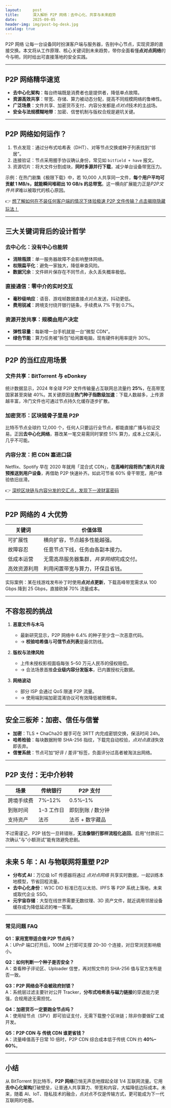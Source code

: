 ```yaml
---
layout:     post
title:      深入解析 P2P 网络：去中心化、共享与未来趋势
date:       2025-09-05
header-img: img/post-bg-desk.jpg
catalog: true
---
```


P2P 网络 让每一台设备同时扮演客户端与服务器，告别中心节点，实现资源的直接交换。本文将从工作原理、核心关键词到未来趋势，带你全面看懂**点对点网络**的今与明，同时给出可直接落地的安全实践。

---

## P2P 网络精华速览

- **去中心化架构**：每台终端既是消费者也是提供者，降低单点故障。  
- **资源高效共享**：带宽、存储、算力被动态分配，提高不同规模网络的鲁棒性。  
- **广泛场景**：文件共享、加密货币支付、内容分发都是*点对点*技术的主战场。  
- **安全与法规模糊地带**：加密、信誉机制与版权合规是避坑关键。  

---

## P2P 网络如何运作？

1. 节点发现：通过分布式哈希表（DHT）、对等节点交换或种子列表找到“邻居”。  
2. 连接验证：节点采用握手协议确认身份，常见如 `bitfield + have` 报文。  
3. 资源切片：将大文件分割成块，**同时多源并行下载**，减少单台设备带宽压力。  

示例：在热门剧集《极限下载》中，若 10,000 人共享同一文件，**每个用户平均可贡献 1 MB/s，就能瞬间堆砌出 10 GB/s 的总带宽**。这一横向扩展能力正是*P2P文件共享*难以被取代的核心原因。  

👉 [想了解如何在不装任何客户端的情况下体验极速 P2P 文件传输？点击揭晓隐藏玩法！](https://okxdog.com/)

---

## 三大关键词背后的设计哲学

### 去中心化：没有中心也能转

- **消除瓶颈**：单一服务器故障不会影响整体网络。  
- **权限扁平化**：避免一家独大，降低审查风险。  
- **数据冗余**：文件碎片保存在不同节点，永久丢失概率极低。

### 直接通信：零中介的实时交互

- **毫秒级响应**：语音、游戏帧数据直接点对点发送，抖动更低。  
- **费用锐减**：跨境支付绕开银行链条，手续费从 7% 干到 0.7%。  

### 资源开放共享：规模由用户决定

- **弹性容量**：每新增一台手机就是一台“微型 CDN”。  
- **绿色节能**：算力任务被“拆包”给闲置电脑，现有硬件利用率提升 30%。  

---

## P2P 的当红应用场景

### 文件共享：BitTorrent 与 eDonkey

统计数据显示，2024 年全球 P2P 文件传输量占互联网总流量约 **25%**，在高带宽国家甚至突破 40%。其关键原因是**热门种子指数级加速**：下载人数越多，上传源越丰富，冷门文件也可通过节点持久化缓存逐步扩散。  

### 加密货币：区块链骨子里是 P2P

比特币节点全球约 12,000 个，任何人只要运行全节点，都能直接广播与验证交易。正因**去中心化网络**，篡改某一笔交易需同时掌控 51% 算力，成本上亿美元，几乎不可能。  

### 内容分发：把 CDN 塞进口袋

Netflix、Spotify 早在 2020 年就用「混合式 CDN」，**在高峰时段将热门影片片段预推送到用户设备**，再借助 P2P 快速补齐。如此可节省 60% 骨干带宽，用户体验依旧丝滑。  

👉 [深挖区块链与内容分发的交汇点，发现下一波财富密码](https://okxdog.com/)

---

## P2P 网络的 4 大优势

| 关键词          | 价值体现                                   |
|----------------|--------------------------------------------|
| 可扩展性       | 横向扩容，节点越多性能越强。                 |
| 故障容忍       | 任意节点下线，任务由各副本接力。             |
| 低成本运营     | 无需高昂服务器集群，*共享网络*完成交付。      |
| 高效资源利用   | 利用闲置带宽与算力，环保且省钱。              |

实际案例：某在线游戏发布补丁时使用**点对点更新**，下载高峰带宽需求从 100 Gbps 降到 25 Gbps，直接砍掉 70% 流量成本。

---

## 不容忽视的挑战  

1. **恶意文件与木马**  
   - 最新研究显示，P2P 网络中 6.4% 的种子至少含一次恶意代码。  
   - → **校验哈希值**与**可信节点列表**是最优防线。  

2. **版权与法律风险**  
   - 上传未授权影视面临每张 5–50 万元人民币的侵权赔偿。  
   - → 合法场景首推**企业级内容分发版本**，已内置授权元数据。  

3. **网络波动**  
   - 部分 ISP 会通过 QoS 限速 P2P 流量。  
   - → 使用端到端加密混淆协议可有效降低被限概率。  

---

## 安全三板斧：加密、信任与信誉

- **加密**：TLS + ChaCha20 握手可在 3RTT 内完成密钥交换，保活时间 24h。  
- **哈希检验**：每块数据附带 SHA-256 指纹，下载完自动校验，*点对点直连*失效即丢弃。  
- **信誉系统**：节点可加“好评 / 差评”标签，负面评分过高者被淘汰出网络。  

---

## P2P 支付：无中介秒转

| 场景        | 传统银行     | P2P 支付           |
|------------|--------------|--------------------|
| 跨境手续费 | 7%–12%       | 0.5%–1%            |
| 到账时间   | 1–3 工作日    | 即刻到账 / 数分钟   |
| 支持资产   | 法币         | 法币 + 数字藏品    |

不过需谨记，P2P 钱包一旦转错账，**无法像银行那样流程化追回**。启用“付款前二次确认”与“小额测试”能有效避免悲剧。

---

## 未来 5 年：AI 与物联网将重塑 P2P

- **分布式 AI**：万亿级 IoT 传感器将通过 *点对点网络* 共享实时数据，一起训练本地模型，节省回程流量。  
- **去中心化身份**：W3C DID 标准已在以太坊、IPFS 等 P2P 系统上落地，未来或取代企业 SSO。  
- **元宇宙存储**：大型在线世界需要无数纹理、3D 资产文件，就近调用邻居设备缓存成为降低延迟的唯一答案。

---

### 常见问题 FAQ

**Q1：家用宽带适合做 P2P 节点吗？**  
A：UPnP 端口打开后，100M 上行即可支撑 20–30 个连接，对日常浏览影响极小。  

**Q2：如何判断一个种子是否安全？**  
A：查看种子评论区、Uploader 信誉，再对照文件的 SHA-256 值与官方发布是否一致。  

**Q3：P2P 网络会不会被政府封锁？**  
A：系统层过滤主要针对公开 Tracker，**分布式哈希表与磁力链接**的穿透能力更强，合规用途无需担忧。  

**Q4：加密货币一定要跑全节点吗？**  
A：使用轻节点（SPV）即可验证支付，无需下载整个区块链；除非你要做矿工或开发。  

**Q5：P2P CDN 与 传统 CDN 谁更省钱？**  
A：流量峰值高于日常 10 倍时，P2P CDN 综合成本低于传统 CDN 约 **40%–60%**。  

---

## 小结

从 BitTorrent 到比特币，**P2P 网络**已悄无声息地撑起全球 1/4 互联网流量。它用**去中心化架构**打破壁垒，让普通人共享算力、带宽和内容，大幅降低边际成本。未来，随着 AI、IoT、隐私技术的融合，点对点不仅是传输方式，更可能成为下一代互联网的地基。